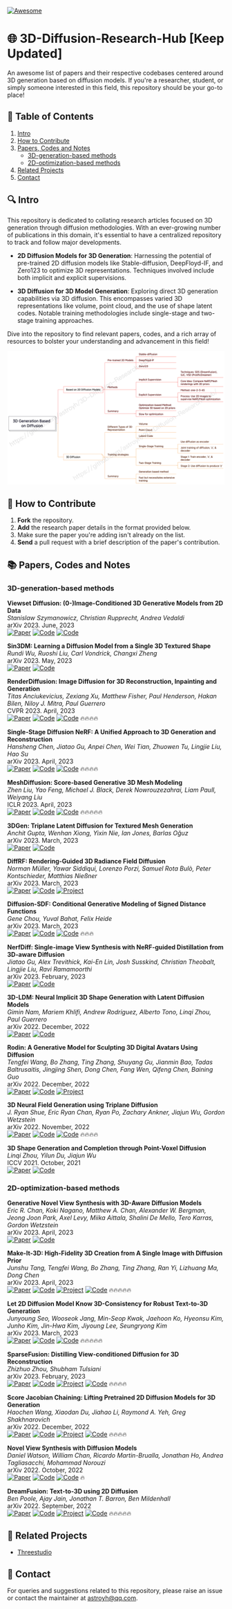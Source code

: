 [![Awesome](https://cdn.rawgit.com/sindresorhus/awesome/d7305f38d29fed78fa85652e3a63e154dd8e8829/media/badge.svg)](https://github.com/sindresorhus/awesome)

# 🌐 3D-Diffusion-Research-Hub  [Keep Updated]

An awesome list of papers and their respective codebases centered around 3D generation based on diffusion models. If you're a researcher, student, or simply someone interested in this field, this repository should be your go-to place!

## 📖 Table of Contents

1. [Intro](#intro)
2. [How to Contribute](#how-to-contribute)
3. [Papers, Codes and Notes](#papers-codes-and-notes)
   - [3D-generation-based methods](#3d-generation-based-methods)
   - [2D-optimization-based methods](#2d-optimization-based-methods)
4. [Related Projects](#related-projects)
5. [Contact](#contact)

## <a name="intro"></a>🔍 Intro

This repository is dedicated to collating research articles focused on 3D generation through diffusion methodologies. With an ever-growing number of publications in this domain, it's essential to have a centralized repository to track and follow major developments. 

- **2D Diffusion Models for 3D Generation**: Harnessing the potential of pre-trained 2D diffusion models like Stable-diffusion, DeepFloyd-IF, and Zero123 to optimize 3D representations. Techniques involved include both implicit and explicit supervisions.

- **3D Diffusion for 3D Model Generation**: Exploring direct 3D generation capabilities via 3D diffusion. This encompasses varied 3D representations like volume, point cloud, and the use of shape latent codes. Notable training methodologies include single-stage and two-stage training approaches.

Dive into the repository to find relevant papers, codes, and a rich array of resources to bolster your understanding and advancement in this field!

![](media/overview.png)

## <a name="how-to-contribute"></a>📝 How to Contribute

1. **Fork** the repository.
2. **Add** the research paper details in the format provided below.
3. Make sure the paper you're adding isn't already on the list.
4. **Send** a pull request with a brief description of the paper's contribution.

## <a name="papers-and-codes"></a>📚 Papers, Codes and Notes

### 3D-generation-based methods

**Viewset Diffusion: (0-)Image-Conditioned 3D Generative Models from 2D Data**  
*Stanislaw Szymanowicz, Christian Rupprecht, Andrea Vedaldi*  
arXiv 2023.  June, 2023  
[![Paper](https://img.shields.io/badge/Paper-orange)](http://arxiv.org/abs/2306.07881) [![Code](https://img.shields.io/badge/Note-yellow)](notes) [![Code](https://img.shields.io/badge/Code-green)](https://github.com/szymanowiczs/viewset-diffusion) 

**Sin3DM: Learning a Diffusion Model from a Single 3D Textured Shape**  
*Rundi Wu, Ruoshi Liu, Carl Vondrick, Changxi Zheng*  
arXiv 2023.  May, 2023  
[![Paper](https://img.shields.io/badge/Paper-orange)](http://arxiv.org/abs/2305.15399) [![Code](https://img.shields.io/badge/Note-yellow)](notes)

**RenderDiffusion: Image Diffusion for 3D Reconstruction, Inpainting and Generation**  
*Titas Anciukevicius, Zexiang Xu, Matthew Fisher, Paul Henderson, Hakan Bilen, Niloy J. Mitra, Paul Guerrero*  
CVPR 2023.  April, 2023  
[![Paper](https://img.shields.io/badge/Paper-orange)](http://arxiv.org/abs/2211.09869) [![Code](https://img.shields.io/badge/Note-yellow)](notes) [![Code](https://img.shields.io/badge/Code-green)](https://github.com/Anciukevicius/RenderDiffusion) 🔥🔥🔥🔥

**Single-Stage Diffusion NeRF: A Unified Approach to 3D Generation and Reconstruction**  
*Hansheng Chen, Jiatao Gu, Anpei Chen, Wei Tian, Zhuowen Tu, Lingjie Liu, Hao Su*  
arXiv 2023.  April, 2023  
[![Paper](https://img.shields.io/badge/Paper-orange)](http://arxiv.org/abs/2304.06714) [![Code](https://img.shields.io/badge/Note-yellow)](notes) [![Code](https://img.shields.io/badge/Code-green)](https://github.com/Lakonik/SSDNeRF) 🔥🔥🔥🔥

**MeshDiffusion: Score-based Generative 3D Mesh Modeling**  
*Zhen Liu, Yao Feng, Michael J. Black, Derek Nowrouzezahrai, Liam Paull, Weiyang Liu*  
ICLR 2023.  April, 2023  
[![Paper](https://img.shields.io/badge/Paper-orange)](http://arxiv.org/abs/2303.08133) [![Code](https://img.shields.io/badge/Note-yellow)](notes) [![Code](https://img.shields.io/badge/Code-green)](https://github.com/lzzcd001/MeshDiffusion) 🔥🔥🔥🔥🔥

**3DGen: Triplane Latent Diffusion for Textured Mesh Generation**  
*Anchit Gupta, Wenhan Xiong, Yixin Nie, Ian Jones, Barlas Oğuz*  
arXiv 2023.  March, 2023  
[![Paper](https://img.shields.io/badge/Paper-orange)](http://arxiv.org/abs/2303.05371) [![Code](https://img.shields.io/badge/Note-yellow)](notes)

**DiffRF: Rendering-Guided 3D Radiance Field Diffusion**  
*Norman Müller, Yawar Siddiqui, Lorenzo Porzi, Samuel Rota Bulò, Peter Kontschieder, Matthias Nießner*  
arXiv 2023.  March, 2023  
[![Paper](https://img.shields.io/badge/Paper-orange)](http://arxiv.org/abs/2212.01206) [![Code](https://img.shields.io/badge/Note-yellow)](notes) [![Project](https://img.shields.io/badge/Project-blue)](https://sirwyver.github.io/DiffRF/)

**Diffusion-SDF: Conditional Generative Modeling of Signed Distance Functions**  
*Gene Chou, Yuval Bahat, Felix Heide*  
arXiv 2023.  March, 2023  
[![Paper](https://img.shields.io/badge/Paper-orange)](http://arxiv.org/abs/2211.13757) [![Code](https://img.shields.io/badge/Note-yellow)](notes) [![Code](https://img.shields.io/badge/Code-green)](https://github.com/princeton-computational-imaging/Diffusion-SDF) 🔥🔥🔥

**NerfDiff: Single-image View Synthesis with NeRF-guided Distillation from 3D-aware Diffusion**  
*Jiatao Gu, Alex Trevithick, Kai-En Lin, Josh Susskind, Christian Theobalt, Lingjie Liu, Ravi Ramamoorthi*  
arXiv 2023.  February, 2023  
[![Paper](https://img.shields.io/badge/Paper-orange)](http://arxiv.org/abs/2302.10109) [![Code](https://img.shields.io/badge/Note-yellow)](notes)

**3D-LDM: Neural Implicit 3D Shape Generation with Latent Diffusion Models**  
*Gimin Nam, Mariem Khlifi, Andrew Rodriguez, Alberto Tono, Linqi Zhou, Paul Guerrero*  
arXiv 2022.  December, 2022  
[![Paper](https://img.shields.io/badge/Paper-orange)](http://arxiv.org/abs/2212.00842) [![Code](https://img.shields.io/badge/Note-yellow)](notes)

**Rodin: A Generative Model for Sculpting 3D Digital Avatars Using Diffusion**  
*Tengfei Wang, Bo Zhang, Ting Zhang, Shuyang Gu, Jianmin Bao, Tadas Baltrusaitis, Jingjing Shen, Dong Chen, Fang Wen, Qifeng Chen, Baining Guo*  
arXiv 2022.  December, 2022  
[![Paper](https://img.shields.io/badge/Paper-orange)](http://arxiv.org/abs/2212.06135) [![Code](https://img.shields.io/badge/Note-yellow)](notes) [![Project](https://img.shields.io/badge/Project-blue)](https://3d-avatar-diffusion.microsoft.com/)

**3D Neural Field Generation using Triplane Diffusion**  
*J. Ryan Shue, Eric Ryan Chan, Ryan Po, Zachary Ankner, Jiajun Wu, Gordon Wetzstein*  
arXiv 2022.  November, 2022  
[![Paper](https://img.shields.io/badge/Paper-orange)](http://arxiv.org/abs/2211.16677) [![Code](https://img.shields.io/badge/Note-yellow)](notes) [![Code](https://img.shields.io/badge/Code-green)](https://github.com/JRyanShue/NFD) 🔥🔥🔥🔥

**3D Shape Generation and Completion through Point-Voxel Diffusion**  
*Linqi Zhou, Yilun Du, Jiajun Wu*  
ICCV 2021.  October, 2021  
[![Paper](https://img.shields.io/badge/Paper-orange)](https://ieeexplore.ieee.org/document/9711332/) [![Code](https://img.shields.io/badge/Note-yellow)](notes)

### 2D-optimization-based methods

**Generative Novel View Synthesis with 3D-Aware Diffusion Models**  
*Eric R. Chan, Koki Nagano, Matthew A. Chan, Alexander W. Bergman, Jeong Joon Park, Axel Levy, Miika Aittala, Shalini De Mello, Tero Karras, Gordon Wetzstein*  
arXiv 2023.  April, 2023  
[![Paper](https://img.shields.io/badge/Paper-orange)](http://arxiv.org/abs/2304.02602) [![Code](https://img.shields.io/badge/Note-yellow)](notes)

**Make-It-3D: High-Fidelity 3D Creation from A Single Image with Diffusion Prior**  
*Junshu Tang, Tengfei Wang, Bo Zhang, Ting Zhang, Ran Yi, Lizhuang Ma, Dong Chen*  
arXiv 2023.  April, 2023  
[![Paper](https://img.shields.io/badge/Paper-orange)](http://arxiv.org/abs/2303.14184) [![Code](https://img.shields.io/badge/Note-yellow)](notes) [![Project](https://img.shields.io/badge/Project-blue)](https://make-it-3d.github.io/) [![Code](https://img.shields.io/badge/Code-green)](https://github.com/junshutang/Make-It-3D) 🔥🔥🔥🔥🔥

**Let 2D Diffusion Model Know 3D-Consistency for Robust Text-to-3D Generation**  
*Junyoung Seo, Wooseok Jang, Min-Seop Kwak, Jaehoon Ko, Hyeonsu Kim, Junho Kim, Jin-Hwa Kim, Jiyoung Lee, Seungryong Kim*  
arXiv 2023.  March, 2023  
[![Paper](https://img.shields.io/badge/Paper-orange)](http://arxiv.org/abs/2303.07937) [![Code](https://img.shields.io/badge/Note-yellow)](notes) [![Code](https://img.shields.io/badge/Code-green)](https://github.com/KU-CVLAB/3DFuse) 🔥🔥🔥🔥🔥

**SparseFusion: Distilling View-conditioned Diffusion for 3D Reconstruction**  
*Zhizhuo Zhou, Shubham Tulsiani*  
arXiv 2023.  February, 2023  
[![Paper](https://img.shields.io/badge/Paper-orange)](http://arxiv.org/abs/2212.00792) [![Code](https://img.shields.io/badge/Note-yellow)](notes) [![Project](https://img.shields.io/badge/Project-blue)](https://sparsefusion.github.io/) [![Code](https://img.shields.io/badge/Code-green)](https://github.com/zhizdev/sparsefusion) 🔥🔥🔥🔥

**Score Jacobian Chaining: Lifting Pretrained 2D Diffusion Models for 3D Generation**  
*Haochen Wang, Xiaodan Du, Jiahao Li, Raymond A. Yeh, Greg Shakhnarovich*  
arXiv 2022.  December, 2022  
[![Paper](https://img.shields.io/badge/Paper-orange)](http://arxiv.org/abs/2212.00774) [![Code](https://img.shields.io/badge/Note-yellow)](notes) [![Project](https://img.shields.io/badge/Project-blue)](https://pals.ttic.edu/p/score-jacobian-chaining) [![Code](https://img.shields.io/badge/Code-green)](https://github.com/pals-ttic/sjc) 🔥🔥🔥🔥

**Novel View Synthesis with Diffusion Models**  
*Daniel Watson, William Chan, Ricardo Martin-Brualla, Jonathan Ho, Andrea Tagliasacchi, Mohammad Norouzi*  
arXiv 2022.  October, 2022  
[![Paper](https://img.shields.io/badge/Paper-orange)](http://arxiv.org/abs/2210.04628) [![Code](https://img.shields.io/badge/Note-yellow)](notes) [![Code](https://img.shields.io/badge/Code-green)](https://github.com/a6o/3d-diffusion-pytorch) 🔥

**DreamFusion: Text-to-3D using 2D Diffusion**  
*Ben Poole, Ajay Jain, Jonathan T. Barron, Ben Mildenhall*  
arXiv 2022.  September, 2022  
[![Paper](https://img.shields.io/badge/Paper-orange)](http://arxiv.org/abs/2209.14988) [![Code](https://img.shields.io/badge/Note-yellow)](notes) [![Project](https://img.shields.io/badge/Project-blue)](https://dreamfusion3d.github.io/) [![Code](https://img.shields.io/badge/Code-green)](https://github.com/ashawkey/stable-dreamfusion) 🔥🔥🔥🔥🔥

## <a name="related-projects"></a>🔗 Related Projects

- [Threestudio](https://github.com/threestudio-project/threestudio)

## 💌 Contact

For queries and suggestions related to this repository, please raise an issue or contact the maintainer at [astroyh@qq.com](mailto:astroyh@qq.com).
